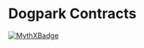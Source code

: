 # Dogpark Contracts
[![MythXBadge](https://badgen.net/https/api.mythx.io/v1/projects/9dbb81df-8fb5-45b2-9109-d9cfb0afdf97/badge/data?cache=300&icon=https://raw.githubusercontent.com/ConsenSys/mythx-github-badge/main/logo_white.svg)](https://docs.mythx.io/dashboard/github-badges)
